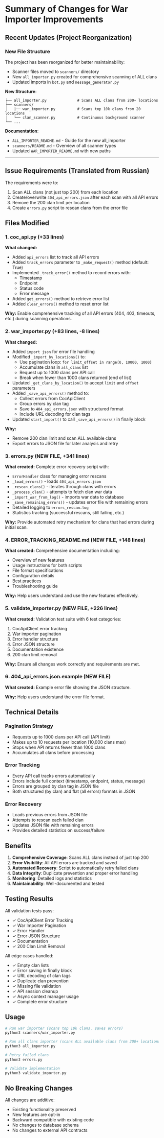 # Summary of Changes for War Importer Improvements

## Recent Updates (Project Reorganization)

### New File Structure
The project has been reorganized for better maintainability:
- Scanner files moved to `scanners/` directory
- New `all_importer.py` created for comprehensive scanning of ALL clans
- Updated imports in `bot.py` and `message_generator.py`

**New Structure:**
```
├── all_importer.py              # Scans ALL clans from 200+ locations
├── scanners/
│   ├── war_importer.py          # Scans top 10k clans from 20 locations
│   └── clan_scanner.py          # Continuous background scanner
└── ...
```

**Documentation:**
- `ALL_IMPORTER_README.md` - Guide for the new all_importer
- `scanners/README.md` - Overview of all scanner types
- Updated `WAR_IMPORTER_README.md` with new paths

---

## Issue Requirements (Translated from Russian)
The requirements were to:
1. Scan ALL clans (not just top 200) from each location
2. Create/overwrite `404_api_errors.json` after each scan with all API errors
3. Remove the 200 clan limit per location
4. Create `errors.py` script to rescan clans from the error file

## Files Modified

### 1. coc_api.py (+33 lines)
**What changed:**
- Added `api_errors` list to track all API errors
- Added `track_errors` parameter to `_make_request()` method (default: True)
- Implemented `_track_error()` method to record errors with:
  - Timestamp
  - Endpoint
  - Status code  
  - Error message
- Added `get_errors()` method to retrieve error list
- Added `clear_errors()` method to reset error list

**Why:**
Enable comprehensive tracking of all API errors (404, 403, timeouts, etc.) during scanning operations.

### 2. war_importer.py (+83 lines, -8 lines)
**What changed:**
- Added `import json` for error file handling
- Modified `_import_by_locations()` to:
  - Use pagination loop: `for limit_offset in range(0, 10000, 1000)`
  - Accumulate clans in `all_clans` list
  - Request up to 1000 clans per API call
  - Break when fewer than 1000 clans returned (end of list)
- Updated `_get_clans_by_location()` to accept `limit` and `offset` parameters
- Added `_save_api_errors()` method to:
  - Collect errors from CocApiClient
  - Group errors by clan tag
  - Save to `404_api_errors.json` with structured format
  - Include URL decoding for clan tags
- Updated `start_import()` to call `_save_api_errors()` in finally block

**Why:**
- Remove 200 clan limit and scan ALL available clans
- Export errors to JSON file for later analysis and retry

### 3. errors.py (NEW FILE, +341 lines)
**What created:**
Complete error recovery script with:
- `ErrorHandler` class for managing error rescans
- `_load_errors()` - loads `404_api_errors.json`
- `_rescan_clans()` - iterates through clans with errors
- `_process_clan()` - attempts to fetch clan war data
- `_import_war_from_log()` - imports war data to database
- `_save_remaining_errors()` - updates error file with remaining errors
- Detailed logging to `errors_rescan.log`
- Statistics tracking (successful rescans, still failing, etc.)

**Why:**
Provide automated retry mechanism for clans that had errors during initial scan.

### 4. ERROR_TRACKING_README.md (NEW FILE, +148 lines)
**What created:**
Comprehensive documentation including:
- Overview of new features
- Usage instructions for both scripts
- File format specifications
- Configuration details
- Best practices
- Troubleshooting guide

**Why:**
Help users understand and use the new features effectively.

### 5. validate_importer.py (NEW FILE, +226 lines)
**What created:**
Validation test suite with 6 test categories:
1. CocApiClient error tracking
2. War importer pagination
3. Error handler structure
4. Error JSON structure
5. Documentation existence
6. 200 clan limit removal

**Why:**
Ensure all changes work correctly and requirements are met.

### 6. 404_api_errors.json.example (NEW FILE)
**What created:**
Example error file showing the JSON structure.

**Why:**
Help users understand the error file format.

## Technical Details

### Pagination Strategy
- Requests up to 1000 clans per API call (API limit)
- Makes up to 10 requests per location (10,000 clans max)
- Stops when API returns fewer than 1000 clans
- Accumulates all clans before processing

### Error Tracking
- Every API call tracks errors automatically
- Errors include full context (timestamp, endpoint, status, message)
- Errors are grouped by clan tag in JSON file
- Both structured (by clan) and flat (all errors) formats in JSON

### Error Recovery
- Loads previous errors from JSON file
- Attempts to rescan each failed clan
- Updates JSON file with remaining errors
- Provides detailed statistics on success/failure

## Benefits

1. **Comprehensive Coverage**: Scans ALL clans instead of just top 200
2. **Error Visibility**: All API errors are tracked and saved
3. **Automated Recovery**: Script to automatically retry failed clans
4. **Data Integrity**: Duplicate prevention and proper error handling
5. **Monitoring**: Detailed logs and statistics
6. **Maintainability**: Well-documented and tested

## Testing Results

All validation tests pass:
- ✓ CocApiClient Error Tracking
- ✓ War Importer Pagination  
- ✓ Error Handler
- ✓ Error JSON Structure
- ✓ Documentation
- ✓ 200 Clan Limit Removal

All edge cases handled:
- ✓ Empty clan lists
- ✓ Error saving in finally block
- ✓ URL decoding of clan tags
- ✓ Duplicate clan prevention
- ✓ Missing file validation
- ✓ API session cleanup
- ✓ Async context manager usage
- ✓ Complete error structure

## Usage

```bash
# Run war importer (scans top 10k clans, saves errors)
python3 scanners/war_importer.py

# Run all clans importer (scans ALL available clans from 200+ locations)
python3 all_importer.py

# Retry failed clans
python3 errors.py

# Validate implementation
python3 validate_importer.py
```

## No Breaking Changes

All changes are additive:
- Existing functionality preserved
- New features are opt-in
- Backward compatible with existing code
- No changes to database schema
- No changes to external API contracts
